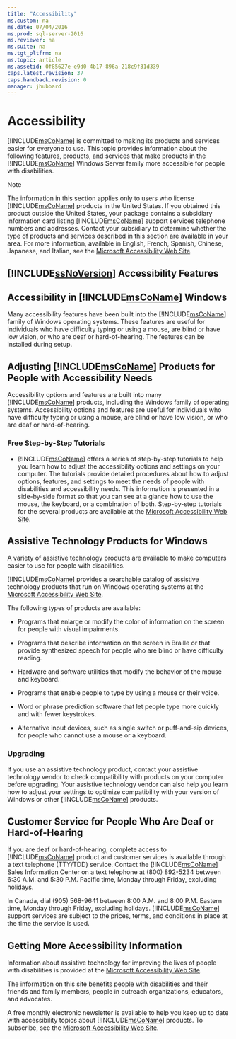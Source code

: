```yaml
---
title: "Accessibility"
ms.custom: na
ms.date: 07/04/2016
ms.prod: sql-server-2016
ms.reviewer: na
ms.suite: na
ms.tgt_pltfrm: na
ms.topic: article
ms.assetid: 0f85627e-e9d0-4b17-896a-218c9f31d339
caps.latest.revision: 37
caps.handback.revision: 0
manager: jhubbard
---
```

# Accessibility
[!INCLUDE[msCoName](../../Topics/TopicNameContainA/tokens/msCoName_md.md)] is committed to making its products and services easier for everyone to use. This topic provides information about the following features, products, and services that make products in the [!INCLUDE[msCoName](../../Topics/TopicNameContainA/tokens/msCoName_md.md)] Windows Server family more accessible for people with disabilities.  
  
> [!NOTE]  
>  The information in this section applies only to users who license [!INCLUDE[msCoName](../../Topics/TopicNameContainA/tokens/msCoName_md.md)] products in the United States. If you obtained this product outside the United States, your package contains a subsidiary information card listing [!INCLUDE[msCoName](../../Topics/TopicNameContainA/tokens/msCoName_md.md)] support services telephone numbers and addresses. Contact your subsidiary to determine whether the type of products and services described in this section are available in your area. For more information, available in English, French, Spanish, Chinese, Japanese, and Italian, see the [Microsoft Accessibility Web Site](http://go.microsoft.com/fwlink/?LinkID=8287).  
  
## [!INCLUDE[ssNoVersion](../../Topics/TopicNameContainA/tokens/ssNoVersion_md.md)] Accessibility Features  
  
## Accessibility in [!INCLUDE[msCoName](../../Topics/TopicNameContainA/tokens/msCoName_md.md)] Windows  
 Many accessibility features have been built into the [!INCLUDE[msCoName](../../Topics/TopicNameContainA/tokens/msCoName_md.md)] family of Windows operating systems. These features are useful for individuals who have difficulty typing or using a mouse, are blind or have low vision, or who are deaf or hard-of-hearing. The features can be installed during setup.  
  
## Adjusting [!INCLUDE[msCoName](../../Topics/TopicNameContainA/tokens/msCoName_md.md)] Products for People with Accessibility Needs  
 Accessibility options and features are built into many [!INCLUDE[msCoName](../../Topics/TopicNameContainA/tokens/msCoName_md.md)] products, including the Windows family of operating systems. Accessibility options and features are useful for individuals who have difficulty typing or using a mouse, are blind or have low vision, or who are deaf or hard-of-hearing.  
  
### Free Step-by-Step Tutorials  
  
-   [!INCLUDE[msCoName](../../Topics/TopicNameContainA/tokens/msCoName_md.md)] offers a series of step-by-step tutorials to help you learn how to adjust the accessibility options and settings on your computer. The tutorials provide detailed procedures about how to adjust options, features, and settings to meet the needs of people with disabilities and accessibility needs. This information is presented in a side-by-side format so that you can see at a glance how to use the mouse, the keyboard, or a combination of both. Step-by-step tutorials for the several products are available at the [Microsoft Accessibility Web Site](http://go.microsoft.com/fwlink/?LinkID=67163).  
  
## Assistive Technology Products for Windows  
 A variety of assistive technology products are available to make computers easier to use for people with disabilities.  
  
 [!INCLUDE[msCoName](../../Topics/TopicNameContainA/tokens/msCoName_md.md)] provides a searchable catalog of assistive technology products that run on Windows operating systems at the [Microsoft Accessibility Web Site](http://go.microsoft.com/fwlink/?LinkID=67166).  
  
 The following types of products are available:  
  
-   Programs that enlarge or modify the color of information on the screen for people with visual impairments.  
  
-   Programs that describe information on the screen in Braille or that provide synthesized speech for people who are blind or have difficulty reading.  
  
-   Hardware and software utilities that modify the behavior of the mouse and keyboard.  
  
-   Programs that enable people to type by using a mouse or their voice.  
  
-   Word or phrase prediction software that let people type more quickly and with fewer keystrokes.  
  
-   Alternative input devices, such as single switch or puff-and-sip devices, for people who cannot use a mouse or a keyboard.  
  
### Upgrading  
 If you use an assistive technology product, contact your assistive technology vendor to check compatibility with products on your computer before upgrading. Your assistive technology vendor can also help you learn how to adjust your settings to optimize compatibility with your version of Windows or other [!INCLUDE[msCoName](../../Topics/TopicNameContainA/tokens/msCoName_md.md)] products.  
  
## Customer Service for People Who Are Deaf or Hard-of-Hearing  
 If you are deaf or hard-of-hearing, complete access to [!INCLUDE[msCoName](../../Topics/TopicNameContainA/tokens/msCoName_md.md)] product and customer services is available through a text telephone (TTY/TDD) service. Contact the [!INCLUDE[msCoName](../../Topics/TopicNameContainA/tokens/msCoName_md.md)] Sales Information Center on a text telephone at (800) 892-5234 between 6:30 A.M. and 5:30 P.M. Pacific time, Monday through Friday, excluding holidays.  
  
 In Canada, dial (905) 568-9641 between 8:00 A.M. and 8:00 P.M. Eastern time, Monday through Friday, excluding holidays. [!INCLUDE[msCoName](../../Topics/TopicNameContainA/tokens/msCoName_md.md)] support services are subject to the prices, terms, and conditions in place at the time the service is used.  
  
## Getting More Accessibility Information  
 Information about assistive technology for improving the lives of people with disabilities is provided at the [Microsoft Accessibility Web Site](http://go.microsoft.com/fwlink/?LinkID=8287).  
  
 The information on this site benefits people with disabilities and their friends and family members, people in outreach organizations, educators, and advocates.  
  
 A free monthly electronic newsletter is available to help you keep up to date with accessibility topics about [!INCLUDE[msCoName](../../Topics/TopicNameContainA/tokens/msCoName_md.md)] products. To subscribe, see the [Microsoft Accessibility Web Site](http://go.microsoft.com/fwlink/?LinkID=8287).